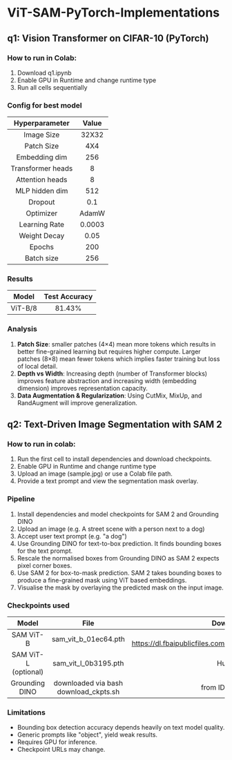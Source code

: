 # ViT-SAM-PyTorch-Implementations

## q1: Vision Transformer on CIFAR-10 (PyTorch)
### How to run in Colab:
1. Download q1.ipynb
2. Enable GPU in Runtime and change runtime type
3. Run all cells sequentially

### Config for best model
|Hyperparameter|Value|
|:---:|:---:|
|Image Size|32X32|
|Patch Size|4X4|
|Embedding dim|256|
|Transformer heads|8|
|Attention heads|8|
|MLP hidden dim|512|
|Dropout|0.1|
|Optimizer|AdamW|
|Learning Rate|0.0003|
|Weight Decay|0.05|
|Epochs|200|
|Batch size|256|

### Results
|Model|Test Accuracy|
|:---:|:---:|
|ViT-B/8|81.43%|

### Analysis
1. **Patch Size**: smaller patches (4×4) mean more tokens which results in better fine-grained learning but requires higher compute.
   Larger patches (8×8) mean fewer tokens which implies faster training but loss of local detail.
2. **Depth vs Width**: Increasing depth (number of Transformer blocks) improves feature abstraction and increasing width (embedding dimension) improves representation capacity.
3. **Data Augmentation & Regularization**: Using CutMix, MixUp, and RandAugment will improve generalization.

## q2: Text-Driven Image Segmentation with SAM 2

### How to run in colab:
1. Run the first cell to install dependencies and download checkpoints.
2. Enable GPU in Runtime and change runtime type
3. Upload an image (sample.jpg) or use a Colab file path.
4. Provide a text prompt and view the segmentation mask overlay.

### Pipeline
1. Install dependencies and model checkpoints for SAM 2 and Grounding DINO
2. Upload an image (e.g. A street scene with a person next to a dog)
3. Accept user text prompt (e.g. "a dog")
1. Use Grounding DINO for text-to-box prediction. It finds bounding boxes for the text prompt.
2. Rescale the normalised boxes from Grounding DINO as SAM 2 expects pixel corner boxes.
3. Use SAM 2 for box-to-mask prediction. SAM 2 takes bounding boxes to produce a fine-grained mask using ViT based embeddings.
4. Visualise the mask by overlaying the predicted mask on the input image.

### Checkpoints used
|Model|File|Download Command|
|:---:|:---:|:---:|
|SAM ViT-B|sam_vit_b_01ec64.pth|wget https://dl.fbaipublicfiles.com/segment_anything/sam_vit_b_01ec64.pth|
|SAM ViT-L (optional)|sam_vit_l_0b3195.pth|HuggingFace repo|
|Grounding DINO|downloaded via bash download_ckpts.sh|from IDEA-Research GitHub

### Limitations
- Bounding box detection accuracy depends heavily on text model quality.
- Generic prompts like "object", yield weak results.
- Requires GPU for inference.
- Checkpoint URLs may change.


